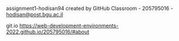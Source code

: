 assignment1-hodisan94 created by GitHub Classroom - 205795016 - hodisan@post.bgu.ac.il

git.io https://web-development-environments-2022.github.io/205795016/#about
